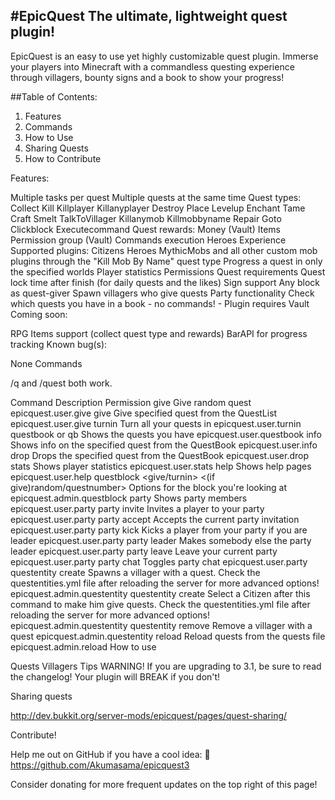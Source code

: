 #EpicQuest
The ultimate, lightweight quest plugin!
-----------------------------------------
EpicQuest is an easy to use yet highly customizable quest plugin. Immerse your players into Minecraft with a commandless questing experience through villagers, bounty signs and a book to show your progress!

##Table of Contents:
1. Features
2. Commands
3. How to Use
4. Sharing Quests
5. How to Contribute

Features:

Multiple tasks per quest
Multiple quests at the same time
Quest types:
Collect
Kill
Killplayer
Killanyplayer
Destroy
Place
Levelup
Enchant
Tame
Craft
Smelt
TalkToVillager
Killanymob
Killmobbyname
Repair
Goto
Clickblock
Executecommand
Quest rewards:
Money (Vault)
Items
Permission group (Vault)
Commands execution
Heroes Experience
Supported plugins:
Citizens
Heroes
MythicMobs and all other custom mob plugins through the "Kill Mob By Name" quest type
Progress a quest in only the specified worlds
Player statistics
Permissions
Quest requirements
Quest lock time after finish (for daily quests and the likes)
Sign support
Any block as quest-giver
Spawn villagers who give quests
Party functionality
Check which quests you have in a book - no commands! -
Plugin requires Vault
Coming soon:

RPG Items support (collect quest type and rewards)
BarAPI for progress tracking
Known bug(s):

None
Commands

/q and /quest both work.

Command	Description	Permission
give	Give random quest	epicquest.user.give
give <number>	Give specified quest from the QuestList	epicquest.user.give
turnin	Turn all your quests in	epicquest.user.turnin
questbook or qb	Shows the quests you have	epicquest.user.questbook
info <number>	Shows info on the specified quest from the QuestBook	epicquest.user.info
drop <number>	Drops the specified quest from the QuestBook	epicquest.user.drop
stats <playername>	Shows player statistics	epicquest.user.stats
help	Shows help pages	epicquest.user.help
questblock <give/turnin> <(if give)random/questnumber>	Options for the block you're looking at	epicquest.admin.questblock
party	Shows party members	epicquest.user.party
party invite <playername>	Invites a player to your party	epicquest.user.party
party accept	Accepts the current party invitation	epicquest.user.party
party kick <playername>	Kicks a player from your party if you are leader	epicquest.user.party
party leader <playername>	Makes somebody else the party leader	epicquest.user.party
party leave	Leave your current party	epicquest.user.party
party chat	Toggles party chat	epicquest.user.party
questentity create <name> <quest>	Spawns a villager with a quest. Check the questentities.yml file after reloading the server for more advanced options!	epicquest.admin.questentity
questentity create <name>	Select a Citizen after this command to make him give quests. Check the questentities.yml file after reloading the server for more advanced options!	epicquest.admin.questentity
questentity remove <name>	Remove a villager with a quest	epicquest.admin.questentity
reload	Reload quests from the quests file	epicquest.admin.reload
How to use

Quests Villagers Tips WARNING! If you are upgrading to 3.1, be sure to read the changelog! Your plugin will BREAK if you don't!

Sharing quests

http://dev.bukkit.org/server-mods/epicquest/pages/quest-sharing/

Contribute!

Help me out on GitHub if you have a cool idea:  https://github.com/Akumasama/epicquest3

Consider donating for more frequent updates on the top right of this page!